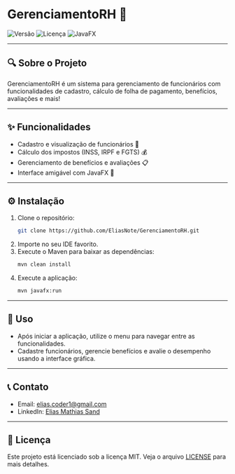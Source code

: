 # GerenciamentoRH 🚀

![Versão](https://img.shields.io/badge/vers%C3%A3o-1.0-blue)
![Licença](https://img.shields.io/badge/licen%C3%A7a-MIT-green)
![JavaFX](https://img.shields.io/badge/JavaFX-17.0.6-blue)

---

## 🔍 Sobre o Projeto

GerenciamentoRH é um sistema para gerenciamento de funcionários com funcionalidades de cadastro, cálculo de folha de pagamento, benefícios, avaliações e mais!

---

## ✨ Funcionalidades

- Cadastro e visualização de funcionários 👤
- Cálculo dos impostos (INSS, IRPF e FGTS) 💰
- Gerenciamento de benefícios e avaliações 📋
- Interface amigável com JavaFX 🎨

---

## ⚙️ Instalação

1. Clone o repositório:
   ```bash
   git clone https://github.com/EliasNote/GerenciamentoRH.git
   ```
2. Importe no seu IDE favorito.
3. Execute o Maven para baixar as dependências:
   ```bash
   mvn clean install
   ```
4. Execute a aplicação:
   ```bash
   mvn javafx:run
   ```

---

## 🚀 Uso

- Após iniciar a aplicação, utilize o menu para navegar entre as funcionalidades.
- Cadastre funcionários, gerencie benefícios e avalie o desempenho usando a interface gráfica.

---

## 📞 Contato

- Email: [elias.coder1@gmail.com](mailto:elias.coder1@gmail.com)
- LinkedIn: [Elias Mathias Sand](https://www.linkedin.com/in/elias-mathias-sand-243398234/)

---

## 📄 Licença

Este projeto está licenciado sob a licença MIT. Veja o arquivo [LICENSE](LICENSE) para mais detalhes.
